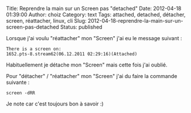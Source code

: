 Title: Reprendre la main sur un Screen pas "detached"
Date: 2012-04-18 01:39:00
Author: choiz
Category: text
Tags: attached, detached, détacher, screen, réattacher, linux, cli
Slug: 2012-04-18-reprendre-la-main-sur-un-screen-pas-detached
Status: published

Lorsque j'ai voulu "réattacher" mon "Screen" j'ai eu le message suivant :

    There is a screen on:
    1652.pts-8.stream62(06.12.2011 02:29:16)(Attached)

Habituellement je détache mon "Screen" mais cette fois j'ai oublié.

Pour "détacher" / "réattacher" mon "Screen" j'ai du faire la commande suivante :

    screen -dRR

Je note car c'est toujours bon à savoir :)

